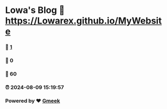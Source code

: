 # Lowa's Blog :link: https://Lowarex.github.io/MyWebsite 
### :page_facing_up: [1](https://Lowarex.github.io/MyWebsite/tag.html) 
### :speech_balloon: 0 
### :hibiscus: 60 
### :alarm_clock: 2024-08-09 15:19:57 
### Powered by :heart: [Gmeek](https://github.com/Meekdai/Gmeek)
